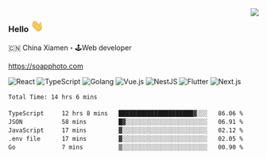 <img align="right" src="https://github-readme-stats.vercel.app/api?username=yiiu&show_icons=false&bg_color=30,e96443,904e95&title_color=fff&text_color=fff" />

### Hello <img src="https://raw.githubusercontent.com/ABSphreak/ABSphreak/master/gifs/Hi.gif" width="26px" />
 
🇨🇳 China Xiamen・🕹Web developer

https://soapphoto.com

<p align="left"><img src="https://cdn.svgporn.com/logos/react.svg" alt="React" width="32" height="32"/> <img src="https://cdn.svgporn.com/logos/typescript-icon.svg" alt="TypeScript" width="32" height="32"/> <img src="https://cdn.svgporn.com/logos/gopher.svg" alt="Golang" width="32" height="32"/> <img src="https://cdn.svgporn.com/logos/vue.svg" alt="Vue.js" width="32" height="32"/> <img src="https://cdn.svgporn.com/logos/nestjs.svg" alt="NestJS" width="32" height="32"/> <img src="https://cdn.svgporn.com/logos/flutter.svg" alt="Flutter" width="32" height="32"/> <img src="https://cdn.svgporn.com/logos/nextjs-icon.svg" alt="Next.js" width="32" height="32"/></p>


<!--START_SECTION:waka-->

```txt
Total Time: 14 hrs 6 mins

TypeScript     12 hrs 8 mins   █████████████████████▓░░░   86.06 %
JSON           58 mins         █▓░░░░░░░░░░░░░░░░░░░░░░░   06.91 %
JavaScript     17 mins         ▓░░░░░░░░░░░░░░░░░░░░░░░░   02.12 %
.env file      17 mins         ▓░░░░░░░░░░░░░░░░░░░░░░░░   02.05 %
Go             7 mins          ▒░░░░░░░░░░░░░░░░░░░░░░░░   00.90 %
```

<!--END_SECTION:waka-->
